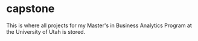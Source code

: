 # capstone
This is where all projects for my Master's in Business Analytics Program at the University of Utah is stored.
